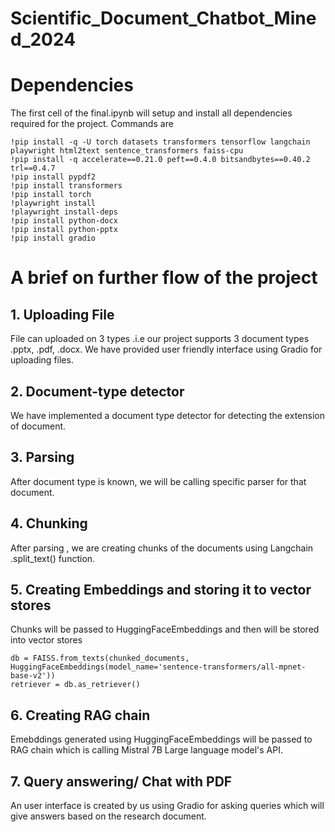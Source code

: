 # Scientific_Document_Chatbot_Mined_2024
# Dependencies
The first cell of the final.ipynb will setup and install all dependencies required for the project.
Commands are
```
!pip install -q -U torch datasets transformers tensorflow langchain playwright html2text sentence_transformers faiss-cpu
!pip install -q accelerate==0.21.0 peft==0.4.0 bitsandbytes==0.40.2 trl==0.4.7
!pip install pypdf2
!pip install transformers
!pip install torch
!playwright install
!playwright install-deps
!pip install python-docx
!pip install python-pptx
!pip install gradio
```
# A brief on further flow of the project
## 1. Uploading File
File can uploaded on 3 types .i.e our project supports 3 document types .pptx, .pdf, .docx.
We have provided user friendly interface using Gradio for uploading files.
## 2. Document-type detector
We have implemented a document type detector for detecting the extension of document.
## 3. Parsing
After document type is known, we will be calling specific parser for that document.
## 4. Chunking
After parsing , we are creating chunks of the documents using Langchain .split_text() function.
## 5. Creating Embeddings and storing it to vector stores
Chunks will be passed to HuggingFaceEmbeddings and then will be stored into vector stores
```
db = FAISS.from_texts(chunked_documents, HuggingFaceEmbeddings(model_name='sentence-transformers/all-mpnet-base-v2'))
retriever = db.as_retriever()
```
## 6. Creating RAG chain
Emebddings generated using HuggingFaceEmbeddings will be passed to RAG chain which is calling Mistral 7B Large language model's API.
## 7. Query answering/ Chat with PDF
An user interface is created by us using Gradio for asking queries which will give answers based on the research document.
